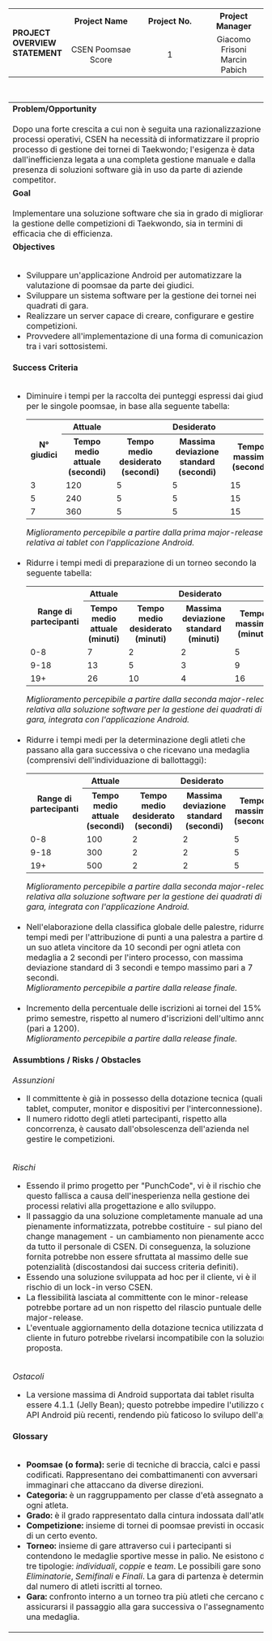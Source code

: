 <table>
    <tr>
        <th rowspan="2" width="15%" align="left">PROJECT OVERVIEW STATEMENT</th>
        <th width="30%">Project Name</th>
        <th width="30%">Project No.</th>
        <th width="30%">Project Manager</th>
    </tr>
    <tr>
        <td align="center">CSEN Poomsae Score</td>
        <td align="center">1</td>
        <td align="center">Giacomo Frisoni<br/>Marcin Pabich</td>
    </tr>
</table>

<br/>


<table>
    <tr>
        <td>
            <b>Problem/Opportunity</b><br/><br/>
            Dopo una forte crescita a cui non è seguita una razionalizzazione dei processi operativi, CSEN ha necessità di informatizzare il proprio processo di gestione dei tornei di Taekwondo; l'esigenza è data dall'inefficienza legata a una completa gestione manuale e dalla presenza di soluzioni software già in uso da parte di aziende competitor.
        </td>
    </tr>
    <tr>
        <td>
            <b>Goal</b><br/><br/>
            Implementare una soluzione software che sia in grado di migliorare la gestione delle competizioni di Taekwondo, sia in termini di efficacia che di efficienza.
        </td>
    </tr>
    <tr>
        <td>
            <b>Objectives</b><br/><br/>
            <ul>
                <li>
                    Sviluppare un'applicazione Android per automatizzare la valutazione di poomsae da parte dei giudici.
                </li>
                <li>
                    Sviluppare un sistema software per la gestione dei tornei nei quadrati di gara.
                </li>
                <li>
                    Realizzare un server capace di creare, configurare e gestire competizioni. 
                </li>
                <li>
                    Provvedere all'implementazione di una forma di comunicazione tra i vari sottosistemi.
                </li>
            </ul>
        </td>
    </tr>
    <tr>
        <td>
            <b>Success Criteria</b><br/><br/>
            <ul>
                <li>
                    Diminuire i tempi per la raccolta dei punteggi espressi dai giudici per le singole poomsae, in base alla seguente tabella:
                    <table>
                        <tr>
                            <th rowspan="2">N° giudici</th>
                            <th align="center">Attuale</th>
                            <th colspan="3" align="center">Desiderato</th>
                        </tr>
                        <tr>
                            <th>Tempo medio attuale (secondi)</th>
                            <th>Tempo medio desiderato (secondi)</th>
                            <th>Massima deviazione standard (secondi)</th>
                            <th>Tempo massimo (secondi)</th>
                        </tr>
                        <tr>
                            <td>3</td>
                            <td>120</td>
                            <td>5</td>
                            <td>5</td>
                            <td>15</td>
                        </tr>
                        <tr>
                            <td>5</td>
                            <td>240</td>
                            <td>5</td>
                            <td>5</td>
                            <td>15</td>
                        </tr>
                        <tr>
                            <td>7</td>
                            <td>360</td>
                            <td>5</td>
                            <td>5</td>
                            <td>15</td>
                        </tr>
                    </table>
                    <i>Miglioramento percepibile a partire dalla prima major-release relativa ai tablet con l'applicazione Android.</i>
                </li>
                <br/>
                <li>
                    Ridurre i tempi medi di preparazione di un torneo secondo la seguente tabella:
                    <table>
                        <tr>
                            <th rowspan="2">Range di partecipanti</th>
                            <th align="center">Attuale</th>
                            <th colspan="3" align="center">Desiderato</th>
                        </tr>
                        <tr>
                            <th>Tempo medio attuale (minuti)</th>
                            <th>Tempo medio desiderato (minuti)</th>
                            <th>Massima deviazione standard (minuti)</th>
                            <th>Tempo massimo (minuti)</th>
                        </tr>
                        <tr>
                            <td>0-8</td>
                            <td>7</td>
                            <td>2</td>
                            <td>2</td>
                            <td>5</td>
                        </tr>
                        <tr>
                            <td>9-18</td>
                            <td>13</td>
                            <td>5</td>
                            <td>3</td>
                            <td>9</td>
                        </tr>
                        <tr>
                            <td>19+</td>
                            <td>26</td>
                            <td>10</td>
                            <td>4</td>
                            <td>16</td>
                        </tr>
                    </table>
                    <i>Miglioramento percepibile a partire dalla seconda major-release relativa alla soluzione software per la gestione dei quadrati di gara, integrata con l'applicazione Android.</i>
                </li>
                <br/>
                <li>
                    Ridurre i tempi medi per la determinazione degli atleti che passano alla gara successiva o che ricevano una medaglia (comprensivi dell'individuazione di ballottaggi):
                    <table>
                        <tr>
                            <th rowspan="2">Range di partecipanti</th>
                            <th align="center">Attuale</th>
                            <th colspan="3" align="center">Desiderato</th>
                        </tr>
                        <tr>
                            <th>Tempo medio attuale (secondi)</th>
                            <th>Tempo medio desiderato (secondi)</th>
                            <th>Massima deviazione standard (secondi)</th>
                            <th>Tempo massimo (secondi)</th>
                        </tr>
                        <tr>
                            <td>0-8</td>
                            <td>100</td>
                            <td>2</td>
                            <td>2</td>
                            <td>5</td>
                        </tr>
                        <tr>
                            <td>9-18</td>
                            <td>300</td>
                            <td>2</td>
                            <td>2</td>
                            <td>5</td>
                        </tr>
                        <tr>
                            <td>19+</td>
                            <td>500</td>
                            <td>2</td>
                            <td>2</td>
                            <td>5</td>
                        </tr>
                    </table>
                    <i>Miglioramento percepibile a partire dalla seconda major-release relativa alla soluzione software per la gestione dei quadrati di gara, integrata con l'applicazione Android.</i>
                </li>
                <br/>
                <li>
                    Nell'elaborazione della classifica globale delle palestre, ridurre i tempi medi per l'attribuzione di punti a una palestra a partire da un suo atleta vincitore da 10 secondi per ogni atleta con medaglia a 2 secondi per l'intero processo, con massima deviazione standard di 3 secondi e tempo massimo pari a 7 secondi.<br/>
                    <i>Miglioramento percepibile a partire dalla release finale.</i>
                </li>
                <br/>
                <li>
                    Incremento della percentuale delle iscrizioni ai tornei del 15% nel primo semestre, rispetto al numero d'iscrizioni dell'ultimo anno (pari a 1200).<br/>
                    <i>Miglioramento percepibile a partire dalla release finale.</i>
                </li>
            </ul>
        </td>
    </tr>
    <tr>
        <td>
            <b>Assumbtions / Risks / Obstacles</b><br/><br/>
            <i>Assunzioni</i>
            <ul>
                <li>
                Il committente è già in possesso della dotazione tecnica (quali tablet, computer, monitor e dispositivi per l'interconnessione).
                </li>
                <li>
                Il numero ridotto degli atleti partecipanti, rispetto alla concorrenza, è causato dall'obsolescenza dell'azienda nel gestire le competizioni.
                </li>
            </ul>
            <br/>
            <i>Rischi</i>
            <ul>
                <li>
                Essendo il primo progetto per "PunchCode", vi è il rischio che questo fallisca a causa dell'inesperienza nella gestione dei processi relativi alla progettazione e allo sviluppo.
                </li>
                <li>
                Il passaggio da una soluzione completamente manuale ad una pienamente informatizzata, potrebbe costituire - sul piano del change management - un cambiamento non pienamente accolto da tutto il personale di CSEN. Di conseguenza, la soluzione fornita potrebbe non essere sfruttata al massimo delle sue potenzialità (discostandosi dai success criteria definiti).
                </li>
                <li>
                Essendo una soluzione sviluppata ad hoc per il cliente, vi è il rischio di un lock-in verso CSEN.
                </li>
                <li>
                La flessibilità lasciata al committente con le minor-release potrebbe portare ad un non rispetto del rilascio puntuale delle major-release.
                </li>
                <li>
                L'eventuale aggiornamento della dotazione tecnica utilizzata dal cliente in futuro potrebbe rivelarsi incompatibile con la soluzione proposta.
                </li>
            </ul>
            <br/>
            <i>Ostacoli</i>
            <ul>
                <li>
                La versione massima di Android supportata dai tablet risulta essere 4.1.1 (Jelly Bean); questo potrebbe impedire l'utilizzo di API Android più recenti, rendendo più faticoso lo svilupo dell'app.
                </li>
            </ul>
        </td>
    </tr>
    <tr>
        <td>
            <b>Glossary</b><br/><br/>
            <ul>
                <li>
                    <b>Poomsae (o forma):</b>
                    serie di tecniche di braccia, calci e passi codificati. Rappresentano dei combattimanenti con avversari immaginari che attaccano da diverse direzioni.
                </li>
                <li>
                    <b>Categoria:</b>
                    è un raggruppamento per classe d'età assegnato a ogni atleta.
                </li>
                <li>
                    <b>Grado:</b>
                    è il grado rappresentato dalla cintura indossata dall'atleta.
                </li>
                <li>
                    <b>Competizione:</b>
                    insieme di tornei di poomsae previsti in occasione di un certo evento.
                </li>
                <li>
                    <b>Torneo:</b>
                    insieme di gare attraverso cui i partecipanti si contendono le medaglie sportive messe in palio. Ne esistono di tre tipologie: <i>individuali</i>, <i>coppie</i> e <i>team</i>. Le possibili gare sono <i>Eliminatorie</i>, <i>Semifinali</i> e <i>Finali</i>. La gara di partenza è determinata dal numero di atleti iscritti al torneo.
                </li>
                <li>
                    <b>Gara:</b>
                    confronto interno a un torneo tra più atleti che cercano di assicurarsi il passaggio alla gara successiva o l'assegnamento di una medaglia. 
                </li>
            </ul>
        </td>
    </tr>
</table>
